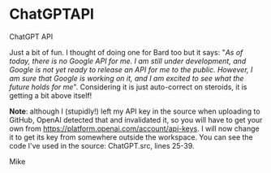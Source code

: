 # ChatGPTAPI
ChatGPT API

Just a bit of fun.  I thought of doing one for Bard too but it says: "_As of today, there is no Google API for me. I am still under development, and Google is not yet ready to release an API for me to the public. However, I am sure that Google is working on it, and I am excited to see what the future holds for me_".  Considering it is just auto-correct on steroids, it is getting a bit above itself!

__Note__: although I (stupidly!) left my API key in the source when uploading to GitHub, OpenAI detected that and invalidated it, so you will have to get your own from https://platform.openai.com/account/api-keys.  I will now change it to get its key from somewhere outside the workspace.  You can see  the code I've used in the source: ChatGPT.src, lines 25-39.

Mike
